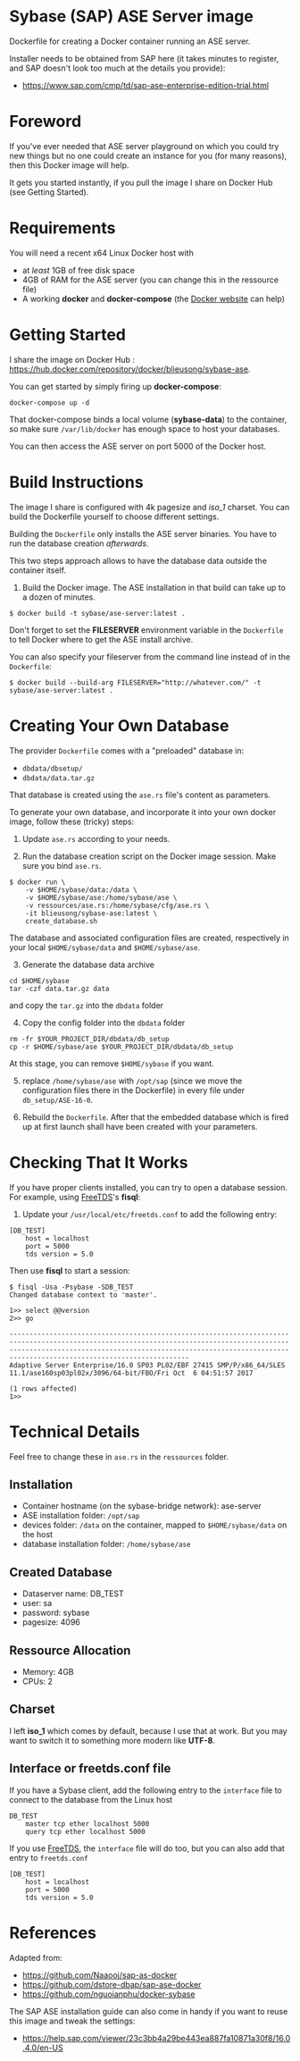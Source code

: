 Sybase (SAP) ASE Server image
=================================

Dockerfile for creating a Docker container running an ASE server.

Installer needs to be obtained from SAP here (it takes minutes to register, and SAP doesn't look too much at the details you provide):

- https://www.sap.com/cmp/td/sap-ase-enterprise-edition-trial.html 

# Foreword 
If you've ever needed that ASE server playground on which you could try new things but no one could create an instance for you (for many reasons), then this Docker image will help.

It gets you started instantly, if you pull the image I share on Docker Hub (see Getting Started).

# Requirements
You will need a recent x64 Linux Docker host with
- at *least* 1GB of free disk space
- 4GB of RAM for the ASE server (you can change this in the ressource file)
- A working **docker** and **docker-compose** (the [Docker website](https://docs.docker.com/engine/install/) can help)

# Getting Started
I share the image on Docker Hub : https://hub.docker.com/repository/docker/blieusong/sybase-ase.

You can get started by simply firing up **docker-compose**:

```
docker-compose up -d
```

That docker-compose binds a local volume (**sybase-data**) to the container, so make sure `/var/lib/docker` has enough space to host your databases.

You can then access the ASE server on port 5000 of the Docker host.

# Build Instructions
The image I share is configured with 4k pagesize and *iso_1* charset. You can build the Dockerfile yourself to choose different settings.

Building the `Dockerfile` only installs the ASE server binaries. You have to run the database creation *afterwards*. 

This two steps approach allows to have the database data outside the container itself.

1. Build the Docker image. The ASE installation in that build can take up to a dozen of minutes.

```console
$ docker build -t sybase/ase-server:latest .
```
Don't forget to set the **FILESERVER** environment variable in the `Dockerfile` to tell Docker where to get the ASE install archive.

You can also specify your fileserver from the command line instead of in the `Dockerfile`:

```console
$ docker build --build-arg FILESERVER="http://whatever.com/" -t sybase/ase-server:latest .
```

# Creating Your Own Database
The provider `Dockerfile` comes with a "preloaded" database in:

- `dbdata/dbsetup/`
- `dbdata/data.tar.gz`

That database is created using the `ase.rs` file's content as parameters.

To generate your own database, and incorporate it into your own docker image, follow these (tricky) steps:

1. Update `ase.rs` according to your needs.

2. Run the database creation script on the Docker image session. Make sure you bind `ase.rs`.

```
$ docker run \
    -v $HOME/sybase/data:/data \
    -v $HOME/sybase/ase:/home/sybase/ase \
    -v ressources/ase.rs:/home/sybase/cfg/ase.rs \
    -it blieusong/sybase-ase:latest \
    create_database.sh
```

The database and associated configuration files are created, respectively in your local `$HOME/sybase/data` and `$HOME/sybase/ase`.

3. Generate the database data archive

```
cd $HOME/sybase
tar -czf data.tar.gz data
```
and copy the `tar.gz` into the `dbdata` folder

4. Copy the config folder into the `dbdata` folder

```
rm -fr $YOUR_PROJECT_DIR/dbdata/db_setup
cp -r $HOME/sybase/ase $YOUR_PROJECT_DIR/dbdata/db_setup
```

At this stage, you can remove `$HOME/sybase` if you want.

5. replace `/home/sybase/ase` with `/opt/sap` (since we move the configuration files there in the Dockerfile) in every file under `db_setup/ASE-16-0`.

6. Rebuild the `Dockerfile`. After that the embedded database which is fired up at first launch shall have been created with your parameters.

# Checking That It Works

If you have proper clients installed, you can try to open a database session. For example, using [FreeTDS](https://www.freetds.org)'s **fisql**:

1. Update your `/usr/local/etc/freetds.conf` to add the following entry:

```
[DB_TEST]
    host = localhost
    port = 5000
    tds version = 5.0
```

Then use **fisql** to start a session:

```console
$ fisql -Usa -Psybase -SDB_TEST
Changed database context to 'master'.

1>> select @@version
2>> go

---------------------------------------------------------------------------------------------------------------------------------------------------------------------------------------------------------------------------------------------------------------
Adaptive Server Enterprise/16.0 SP03 PL02/EBF 27415 SMP/P/x86_64/SLES 11.1/ase160sp03pl02x/3096/64-bit/FBO/Fri Oct  6 04:51:57 2017

(1 rows affected)
1>>
```

# Technical Details

Feel free to change these in `ase.rs` in the `ressources` folder.

## Installation

- Container hostname (on the sybase-bridge network): ase-server
- ASE installation folder: `/opt/sap`
- devices folder: `/data` on the container, mapped to `$HOME/sybase/data` on the host
- database installation folder: `/home/sybase/ase`

## Created Database

- Dataserver name: DB_TEST
- user: sa
- password: sybase
- pagesize: 4096

## Ressource Allocation

- Memory: 4GB
- CPUs: 2

## Charset

I left **iso_1** which comes by default, because I use that at work. But you may want to switch it to something more modern like **UTF-8**.

## Interface or freetds.conf file

If you have a Sybase client, add the following entry to the `interface` file to connect to the database from the Linux host

```
DB_TEST
    master tcp ether localhost 5000
    query tcp ether localhost 5000
```

If you use [FreeTDS](https://www.freetds.org), the `interface` file will do too, but you can also add that entry to `freetds.conf`

```
[DB_TEST]
    host = localhost
    port = 5000
    tds version = 5.0
```

# References

Adapted from:

- https://github.com/Naaooj/sap-as-docker
- https://github.com/dstore-dbap/sap-ase-docker
- https://github.com/nguoianphu/docker-sybase

The SAP ASE installation guide can also come in handy if you want to reuse this image and tweak the settings:

- https://help.sap.com/viewer/23c3bb4a29be443ea887fa10871a30f8/16.0.4.0/en-US
